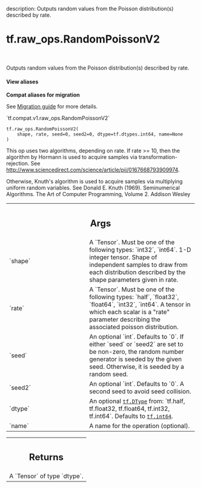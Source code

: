 description: Outputs random values from the Poisson distribution(s) described by rate.

<div itemscope itemtype="http://developers.google.com/ReferenceObject">
<meta itemprop="name" content="tf.raw_ops.RandomPoissonV2" />
<meta itemprop="path" content="Stable" />
</div>

# tf.raw_ops.RandomPoissonV2

<!-- Insert buttons and diff -->

<table class="tfo-notebook-buttons tfo-api nocontent" align="left">

</table>



Outputs random values from the Poisson distribution(s) described by rate.

<section class="expandable">
  <h4 class="showalways">View aliases</h4>
  <p>
<b>Compat aliases for migration</b>
<p>See
<a href="https://www.tensorflow.org/guide/migrate">Migration guide</a> for
more details.</p>
<p>`tf.compat.v1.raw_ops.RandomPoissonV2`</p>
</p>
</section>

<pre class="devsite-click-to-copy prettyprint lang-py tfo-signature-link">
<code>tf.raw_ops.RandomPoissonV2(
    shape, rate, seed=0, seed2=0, dtype=tf.dtypes.int64, name=None
)
</code></pre>



<!-- Placeholder for "Used in" -->

This op uses two algorithms, depending on rate. If rate >= 10, then
the algorithm by Hormann is used to acquire samples via
transformation-rejection.
See http://www.sciencedirect.com/science/article/pii/0167668793909974.

Otherwise, Knuth's algorithm is used to acquire samples via multiplying uniform
random variables.
See Donald E. Knuth (1969). Seminumerical Algorithms. The Art of Computer
Programming, Volume 2. Addison Wesley

<!-- Tabular view -->
 <table class="responsive fixed orange">
<colgroup><col width="214px"><col></colgroup>
<tr><th colspan="2"><h2 class="add-link">Args</h2></th></tr>

<tr>
<td>
`shape`
</td>
<td>
A `Tensor`. Must be one of the following types: `int32`, `int64`.
1-D integer tensor. Shape of independent samples to draw from each
distribution described by the shape parameters given in rate.
</td>
</tr><tr>
<td>
`rate`
</td>
<td>
A `Tensor`. Must be one of the following types: `half`, `float32`, `float64`, `int32`, `int64`.
A tensor in which each scalar is a "rate" parameter describing the
associated poisson distribution.
</td>
</tr><tr>
<td>
`seed`
</td>
<td>
An optional `int`. Defaults to `0`.
If either `seed` or `seed2` are set to be non-zero, the random number
generator is seeded by the given seed.  Otherwise, it is seeded by a
random seed.
</td>
</tr><tr>
<td>
`seed2`
</td>
<td>
An optional `int`. Defaults to `0`.
A second seed to avoid seed collision.
</td>
</tr><tr>
<td>
`dtype`
</td>
<td>
An optional <a href="../../tf/dtypes/DType.md"><code>tf.DType</code></a> from: `tf.half, tf.float32, tf.float64, tf.int32, tf.int64`. Defaults to <a href="../../tf.md#int64"><code>tf.int64</code></a>.
</td>
</tr><tr>
<td>
`name`
</td>
<td>
A name for the operation (optional).
</td>
</tr>
</table>



<!-- Tabular view -->
 <table class="responsive fixed orange">
<colgroup><col width="214px"><col></colgroup>
<tr><th colspan="2"><h2 class="add-link">Returns</h2></th></tr>
<tr class="alt">
<td colspan="2">
A `Tensor` of type `dtype`.
</td>
</tr>

</table>

